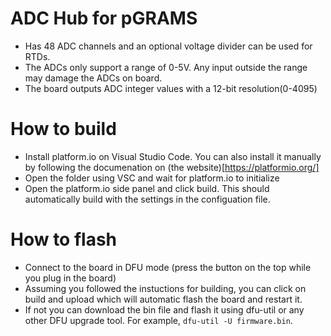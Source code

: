# ADC Hub for pGRAMS
- Has 48 ADC channels and an optional voltage divider can be used for RTDs.
- The ADCs only support a range of 0-5V. Any input outside the range may damage the ADCs on board.
- The board outputs ADC integer values with a 12-bit resolution(0-4095)

# How to build
- Install platform.io on Visual Studio Code. You can also install it manually by following the documenation on (the website)[https://platformio.org/]
- Open the folder using VSC and wait for platform.io to initialize
- Open the platform.io side panel and click build. This should automatically build with the settings in the configuation file.

# How to flash
- Connect to the board in DFU mode (press the button on the top while you plug in the board)
- Assuming you followed the instuctions for building, you can click on build and upload which will automatic flash the board and restart it.
- If not you can download the bin file and flash it using dfu-util or any other DFU upgrade tool. For example, `dfu-util -U firmware.bin`.
